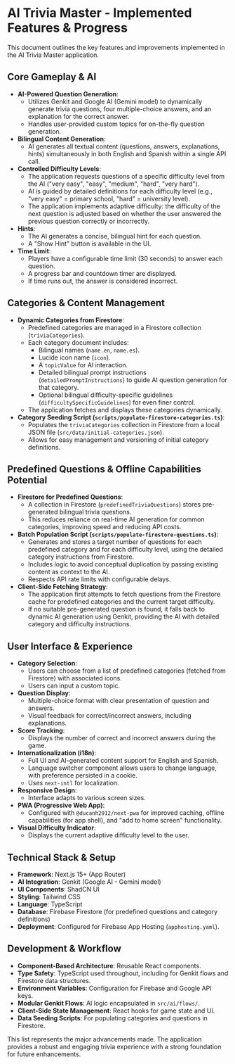 
# AI Trivia Master - Implemented Features & Progress

This document outlines the key features and improvements implemented in the AI Trivia Master application.

## Core Gameplay & AI

*   **AI-Powered Question Generation**:
    *   Utilizes Genkit and Google AI (Gemini model) to dynamically generate trivia questions, four multiple-choice answers, and an explanation for the correct answer.
    *   Handles user-provided custom topics for on-the-fly question generation.
*   **Bilingual Content Generation**:
    *   AI generates all textual content (questions, answers, explanations, hints) simultaneously in both English and Spanish within a single API call.
*   **Controlled Difficulty Levels**:
    *   The application requests questions of a specific difficulty level from the AI ("very easy", "easy", "medium", "hard", "very hard").
    *   AI is guided by detailed definitions for each difficulty level (e.g., "very easy" = primary school, "hard" = university level).
    *   The application implements adaptive difficulty: the difficulty of the next question is adjusted based on whether the user answered the previous question correctly or incorrectly.
*   **Hints**:
    *   The AI generates a concise, bilingual hint for each question.
    *   A "Show Hint" button is available in the UI.
*   **Time Limit**:
    *   Players have a configurable time limit (30 seconds) to answer each question.
    *   A progress bar and countdown timer are displayed.
    *   If time runs out, the answer is considered incorrect.

## Categories & Content Management

*   **Dynamic Categories from Firestore**:
    *   Predefined categories are managed in a Firestore collection (`triviaCategories`).
    *   Each category document includes:
        *   Bilingual names (`name.en`, `name.es`).
        *   Lucide icon name (`icon`).
        *   A `topicValue` for AI interaction.
        *   Detailed bilingual prompt instructions (`detailedPromptInstructions`) to guide AI question generation for that category.
        *   Optional bilingual difficulty-specific guidelines (`difficultySpecificGuidelines`) for even finer control.
    *   The application fetches and displays these categories dynamically.
*   **Category Seeding Script (`scripts/populate-firestore-categories.ts`)**:
    *   Populates the `triviaCategories` collection in Firestore from a local JSON file (`src/data/initial-categories.json`).
    *   Allows for easy management and versioning of initial category definitions.

## Predefined Questions & Offline Capabilities Potential

*   **Firestore for Predefined Questions**:
    *   A collection in Firestore (`predefinedTriviaQuestions`) stores pre-generated bilingual trivia questions.
    *   This reduces reliance on real-time AI generation for common categories, improving speed and reducing API costs.
*   **Batch Population Script (`scripts/populate-firestore-questions.ts`)**:
    *   Generates and stores a target number of questions for each predefined category and for each difficulty level, using the detailed category instructions from Firestore.
    *   Includes logic to avoid conceptual duplication by passing existing content as context to the AI.
    *   Respects API rate limits with configurable delays.
*   **Client-Side Fetching Strategy**:
    *   The application first attempts to fetch questions from the Firestore cache for predefined categories and the current target difficulty.
    *   If no suitable pre-generated question is found, it falls back to dynamic AI generation using Genkit, providing the AI with detailed category and difficulty instructions.

## User Interface & Experience

*   **Category Selection**:
    *   Users can choose from a list of predefined categories (fetched from Firestore) with associated icons.
    *   Users can input a custom topic.
*   **Question Display**:
    *   Multiple-choice format with clear presentation of question and answers.
    *   Visual feedback for correct/incorrect answers, including explanations.
*   **Score Tracking**:
    *   Displays the number of correct and incorrect answers during the game.
*   **Internationalization (i18n)**:
    *   Full UI and AI-generated content support for English and Spanish.
    *   Language switcher component allows users to change language, with preference persisted in a cookie.
    *   Uses `next-intl` for localization.
*   **Responsive Design**:
    *   Interface adapts to various screen sizes.
*   **PWA (Progressive Web App)**:
    *   Configured with `@ducanh2912/next-pwa` for improved caching, offline capabilities (for app shell), and "add to home screen" functionality.
*   **Visual Difficulty Indicator**:
    *   Displays the current adaptive difficulty level to the user.

## Technical Stack & Setup

*   **Framework**: Next.js 15+ (App Router)
*   **AI Integration**: Genkit (Google AI - Gemini model)
*   **UI Components**: ShadCN UI
*   **Styling**: Tailwind CSS
*   **Language**: TypeScript
*   **Database**: Firebase Firestore (for predefined questions and category definitions)
*   **Deployment**: Configured for Firebase App Hosting (`apphosting.yaml`).

## Development & Workflow

*   **Component-Based Architecture**: Reusable React components.
*   **Type Safety**: TypeScript used throughout, including for Genkit flows and Firestore data structures.
*   **Environment Variables**: Configuration for Firebase and Google API keys.
*   **Modular Genkit Flows**: AI logic encapsulated in `src/ai/flows/`.
*   **Client-Side State Management**: React hooks for game state and UI.
*   **Data Seeding Scripts**: For populating categories and questions in Firestore.

This list represents the major advancements made. The application provides a robust and engaging trivia experience with a strong foundation for future enhancements.

    